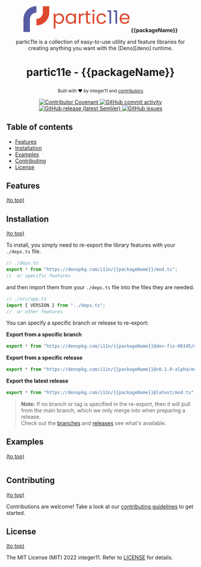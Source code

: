 <!-- NOTES:
  Once repo is created and pulled to dev environment, run `deno run -A init.ts` to initialize the repo.
  Be sure to resolve the "TODO:"s in the repo.
  Before you commit, make sure run `deno task pre-commit` to run the pre-commit task.
-->

<p align="center">
  <!-- Update log -->
  <img alt="partic11e logo" height="70" src="https://raw.githubusercontent.com/i11n/.github/main/profile/img/p11/logotype.svg" />
  <strong>{{packageName}}</strong>
</p>

<p align="center">
  partic11e is a collection of easy-to-use utility and feature libraries for creating anything you want with the [Deno][deno] runtime.
</p>

<h1 align="center">partic11e - {{packageName}}</h1>

<p align="center">
  <!-- TODO: Package description -->
</p>

<p align="center">
  <!-- TODO: Link to documentation and other resources -->
</p>

<p align="center">
  <sub>Built with ❤ by integer11 and <a href="https://github.com/i11n/{{packageName}}/graphs/contributors">contributors</a></sub>
</p>

<p align="center">
  <a href="https://github.com/i11n/{{packageName}}/blob/main/CODE_OF_CONDUCT.md">
    <img alt="Contributor Covenant" src="https://img.shields.io/badge/Contributor%20Covenant-2.1-4baaaa.svg?style=flat-square" />
  </a>
  <a href="https://github.com/i11n/{{packageName}}/commits">
    <img alt="GitHub commit activity" src="https://img.shields.io/github/commit-activity/m/i11n/partic11e?style=flat-square">
  </a>
  <a href="https://github.com/i11n/{{packageName}}/releases">
    <img alt="GitHub release (latest SemVer)" src="https://img.shields.io/github/v/release/i11n/{{packageName}}?style=flat-square" />
  </a>
  <a href="https://github.com/i11n/{{packageName}}/issues">
    <img alt="GitHub issues" src="https://img.shields.io/github/issues-raw/i11n/partic11e?style=flat-square">
  </a>
</p>

## Table of contents

- [Features](#features)
- [Installation](#installation)
- [Examples](#examples)
- [Contributing](#contributing)
- [License](#license)

## Features

[(to top)](#table-of-contents)

<!-- TODO: Enumerate key features -->

## Installation

[(to top)](#table-of-contents)

To install, you simply need to re-export the library features with your `./deps.ts` file.

```ts
// ./deps.ts
export * from "https://denopkg.com/i11n/{{packageName}}/mod.ts";
//  or specific features
```

and then import them from your `./deps.ts` file into the files they are needed.

```ts
// ./src/app.ts
import { VERSION } from "../deps.ts";
//  or other features
```

You can specify a specific branch or release to re-export:

**Export from a specific branch**

```ts
export * from "https://denopkg.com/i11n/{{packageName}}@dev-fix-06145/mod.ts";
```

**Export from a specific release**

```ts
export * from "https://denopkg.com/i11n/{{packageName}}@v0.1.0-alpha/mod.ts";
```

**Export the latest release**

```ts
export * from "https://denopkg.com/i11n/{{packageName}}@latest/mod.ts";
```

> **Note:** If no branch or tag is specified in the re-export, then it will pull from the main branch, which we only merge into when preparing a release.\
> Check out the [branches][branches] and [releases][releases] see what's available.

## Examples

[(to top)](#table-of-contents)

<!-- TODO: Add an example, or add links to examples -->

```ts
```

## Contributing

[(to top)](#table-of-contents)

Contributions are welcome! Take a look at our [contributing guidelines][contributing] to get started.

## License

[(to top)](#table-of-contents)

The MIT License (MIT) 2022 integer11. Refer to [LICENSE][license] for details.

[deno]: https://deno.land "Deno homepage"
[branches]: https://github.com/i11n/{{packageName}}/branches "{{packageName}} branches on GitHub"
[releases]: https://github.com/i11n/{{packageName}}/releases "{{packageName}} releases on GitHub"
[contributing]: https://github.com/i11n/{{packageName}}/blob/main/.github/CONTRIBUTING.md "{{packageName}} contributing guidelines"
[license]: https://github.com/i11n/{{packageName}}/blob/main/LICENSE "{{packageName}} license"
